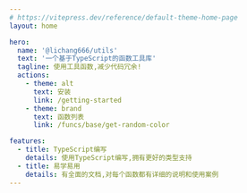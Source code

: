 ```yaml
---
# https://vitepress.dev/reference/default-theme-home-page
layout: home

hero:
  name: '@lichang666/utils'
  text: '一个基于TypeScript的函数工具库'
  tagline: 使用工具函数,减少代码冗余!
  actions:
    - theme: alt
      text: 安装
      link: /getting-started
    - theme: brand
      text: 函数列表
      link: /funcs/base/get-random-color

features:
  - title: TypeScript编写
    details: 使用TypeScript编写,拥有更好的类型支持
  - title: 易学易用
    details: 有全面的文档,对每个函数都有详细的说明和使用案例
---
```

